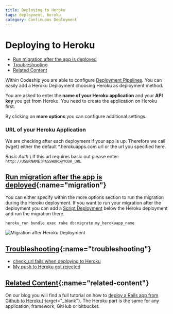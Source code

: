 ```yaml
---
title: Deploying to Heroku
tags: deployment, heroku
category: Continuous Deployment
---
```


# Deploying to Heroku

+ [Run migration after the app is deployed](#migration)
+ [Troubleshooting](#troubleshooting)
+ [Related Content](#related-content)

Within Codeship you are able to configure [Deployment Pipelines](/continuous-deployment/create-deployment-pipelines/). You can easily add a Heroku Deployment choosing Heroku as deployment method.

You are asked to enter the **name of your Heroku application** and your **API key** you get from Heroku. You need to create the application on Heroku first.

By clicking on **more options** you can configure additional settings.

### URL of your Heroku Application
We are checking after each deployment if your app is up. Therefore we call (wget) either the default *.herokuapps.com url or the url you specified here.

*Basic Auth* \\
If this url requires basic out please enter: ```http://USERNAME:PASSWORD@YOUR_URL```

## [Run migration after the app is deployed](#migration){:name="migration"}
You can either specify within the more options section to run the migration during the Heroku deployment. If you want to run your migration after the deployment you can add a [Script Deployment](/deployment/deploying-with-your-own-script/) below the Heroku deployment and run the migration there.

~~~shell
heroku_run bundle exec rake db:migrate my_herokuapp_name
~~~

![Migration after Heroku Deployment](deployment/script_deployment.png)

## [Troubleshooting](#troubleshooting){:name="troubleshooting"}
+ [check_url fails when deploying to Heroku](/troubleshooting/check_url-fails-when-deploying-to-heroku/)
+ [My push to Heroku got rejected](/troubleshooting/my-push-to-heroku-got-rejected/)


## [Related Content](#related-content){:name="related-content"}
On our blog you will find a full tutorial on how to [deploy a Rails app from Github to Heroku](http://blog.codeship.io/2013/09/26/how-to-deploy-a-ruby-on-rails-app-from-github-to-heroku.html){:target="_blank"}.
The Heroku part is the same for any application, framework, GitHub or bitbucket.
